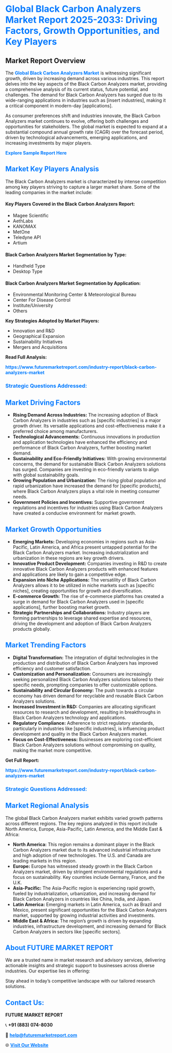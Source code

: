 <h1 style="color: #007BFF;">Global Black Carbon Analyzers Market Report 2025-2033: Driving Factors, Growth Opportunities, and Key Players</h1>

<section id="overview">
<h2>Market Report Overview</h2>
<p>The <a href="https://www.futuremarketreport.com/industry-report/black-carbon-analyzers-market" style="color: #007BFF; text-decoration: none;"><strong>Global Black Carbon Analyzers Market</strong></a> is witnessing significant growth, driven by increasing demand across various industries. This report delves into the key aspects of the Black Carbon Analyzers market, providing a comprehensive analysis of its current status, future potential, and challenges. The demand for Black Carbon Analyzers has surged due to its wide-ranging applications in industries such as [insert industries], making it a critical component in modern-day [applications].</p>
<p>As consumer preferences shift and industries innovate, the Black Carbon Analyzers market continues to evolve, offering both challenges and opportunities for stakeholders. The global market is expected to expand at a substantial compound annual growth rate (CAGR) over the forecast period, driven by technological advancements, emerging applications, and increasing investments by major players.</p>
</section>

<section id="overview">
<p><a href="https://www.futuremarketreport.com/request-sample/reportId=43067" style="color: #007BFF; text-decoration: none;"><strong>Explore Sample Report Here</strong></a></p>
</section>

<section id="key-players">
<h2 style="color: #007BFF;">Market Key Players Analysis</h2>
<p>The Black Carbon Analyzers market is characterized by intense competition among key players striving to capture a larger market share. Some of the leading companies in the market include:</p>
<h4>Key Players Covered in the Black Carbon Analyzers Report:</h4>
<ul><li>Magee Scientific</li><li>AethLabs</li><li>KANOMAX</li><li>MetOne</li><li>Teledyne API</li><li>Artium</li></ul>
<h4>Black Carbon Analyzers Market Segmentation by Type:</h4>
<ul><li>Handheld Type</li><li>Desktop Type</li></ul>

<h4>Black Carbon Analyzers Market Segmentation by Application:</h4>
<ul><li>Environmental Monitoring Center &amp; Meteorological Bureau</li><li>Center For Disease Control</li><li>Institute/University</li><li>Others</li></ul>
<p><strong>Key Strategies Adopted by Market Players:</strong></p>
<ul>
<li>Innovation and R&D</li>
<li>Geographical Expansion</li>
<li>Sustainability Initiatives</li>
<li>Mergers and Acquisitions</li>
</ul>
</section>

<section>
<p><strong>Read Full Analysis: </strong></p><a href="https://www.futuremarketreport.com/industry-report/black-carbon-analyzers-market" style="color: #007BFF; text-decoration: none;"><strong>https://www.futuremarketreport.com/industry-report/black-carbon-analyzers-market</strong></a>
<h3 style="color: #007BFF;">Strategic Questions Addressed:</h3>
</section>

<section id="driving-factors">
<h2 style="color: #007BFF;">Market Driving Factors</h2>
<ul>
<li><strong>Rising Demand Across Industries:</strong> The increasing adoption of Black Carbon Analyzers in industries such as [specific industries] is a major growth driver. Its versatile applications and cost-effectiveness make it a preferred choice among manufacturers.</li>
<li><strong>Technological Advancements:</strong> Continuous innovations in production and application technologies have enhanced the efficiency and performance of Black Carbon Analyzers, further boosting market demand.</li>
<li><strong>Sustainability and Eco-Friendly Initiatives:</strong> With growing environmental concerns, the demand for sustainable Black Carbon Analyzers solutions has surged. Companies are investing in eco-friendly variants to align with global sustainability goals.</li>
<li><strong>Growing Population and Urbanization:</strong> The rising global population and rapid urbanization have increased the demand for [specific products], where Black Carbon Analyzers plays a vital role in meeting consumer needs.</li>
<li><strong>Government Policies and Incentives:</strong> Supportive government regulations and incentives for industries using Black Carbon Analyzers have created a conducive environment for market growth.</li>
</ul>
</section>

<section id="growth-opportunities">
<h2 style="color: #007BFF;">Market Growth Opportunities</h2>
<ul>
<li><strong>Emerging Markets:</strong> Developing economies in regions such as Asia-Pacific, Latin America, and Africa present untapped potential for the Black Carbon Analyzers market. Increasing industrialization and urbanization in these regions are key growth drivers.</li>
<li><strong>Innovative Product Development:</strong> Companies investing in R&D to create innovative Black Carbon Analyzers products with enhanced features and applications are likely to gain a competitive edge.</li>
<li><strong>Expansion into Niche Applications:</strong> The versatility of Black Carbon Analyzers allows it to be utilized in niche markets such as [specific niches], creating opportunities for growth and diversification.</li>
<li><strong>E-commerce Growth:</strong> The rise of e-commerce platforms has created a surge in demand for Black Carbon Analyzers used in [specific applications], further boosting market growth.</li>
<li><strong>Strategic Partnerships and Collaborations:</strong> Industry players are forming partnerships to leverage shared expertise and resources, driving the development and adoption of Black Carbon Analyzers products globally.</li>
</ul>
</section>

<section id="trending-factors">
<h2 style="color: #007BFF;">Market Trending Factors</h2>
<ul>
<li><strong>Digital Transformation:</strong> The integration of digital technologies in the production and distribution of Black Carbon Analyzers has improved efficiency and customer satisfaction.</li>
<li><strong>Customization and Personalization:</strong> Consumers are increasingly seeking personalized Black Carbon Analyzers solutions tailored to their specific needs, prompting companies to offer customizable options.</li>
<li><strong>Sustainability and Circular Economy:</strong> The push towards a circular economy has driven demand for recyclable and reusable Black Carbon Analyzers solutions.</li>
<li><strong>Increased Investment in R&D:</strong> Companies are allocating significant resources to research and development, resulting in breakthroughs in Black Carbon Analyzers technology and applications.</li>
<li><strong>Regulatory Compliance:</strong> Adherence to strict regulatory standards, particularly in industries like [specific industries], is influencing product development and quality in the Black Carbon Analyzers market.</li>
<li><strong>Focus on Cost-Effectiveness:</strong> Businesses are exploring cost-efficient Black Carbon Analyzers solutions without compromising on quality, making the market more competitive.</li>
</ul>
</section>

<section>
<p><strong>Get Full Report: </strong></p><a href="https://www.futuremarketreport.com/industry-report/black-carbon-analyzers-market" style="color: #007BFF; text-decoration: none;"><strong>https://www.futuremarketreport.com/industry-report/black-carbon-analyzers-market</strong></a>
<h3 style="color: #007BFF;">Strategic Questions Addressed:</h3>
</section>


<section id="regional-analysis">
<h2 style="color: #007BFF;">Market Regional Analysis</h2>
<p>The global Black Carbon Analyzers market exhibits varied growth patterns across different regions. The key regions analyzed in this report include North America, Europe, Asia-Pacific, Latin America, and the Middle East & Africa:</p>
<ul>
<li><strong>North America:</strong> This region remains a dominant player in the Black Carbon Analyzers market due to its advanced industrial infrastructure and high adoption of new technologies. The U.S. and Canada are leading markets in this region.</li>
<li><strong>Europe:</strong> Europe has witnessed steady growth in the Black Carbon Analyzers market, driven by stringent environmental regulations and a focus on sustainability. Key countries include Germany, France, and the U.K.</li>
<li><strong>Asia-Pacific:</strong> The Asia-Pacific region is experiencing rapid growth, fueled by industrialization, urbanization, and increasing demand for Black Carbon Analyzers in countries like China, India, and Japan.</li>
<li><strong>Latin America:</strong> Emerging markets in Latin America, such as Brazil and Mexico, present significant opportunities for the Black Carbon Analyzers market, supported by growing industrial activities and investments.</li>
<li><strong>Middle East & Africa:</strong> The region’s growth is driven by expanding industries, infrastructure development, and increasing demand for Black Carbon Analyzers in sectors like [specific sectors].</li>
</ul>
</section>

<footer>
<h2 style="color: #007BFF;">About FUTURE MARKET REPORT</h2>
<p>We are a trusted name in market research and advisory services, delivering actionable insights and strategic support to businesses across diverse industries. Our expertise lies in offering:</p>

<p>Stay ahead in today’s competitive landscape with our tailored research solutions.</p>

<h2 style="color: #007BFF;">Contact Us:</h2>
<p><strong>FUTURE MARKET REPORT</strong></p>
<p>📞 <strong>+91 (883) 074-8030</strong></p>
<p>📧 <strong><a href="mailto:help@futuremarketreport.com" style="color: #007BFF;">help@futuremarketreport.com</a></strong></p>
<p>🌐 <strong><a href="https://www.futuremarketreport.com/" style="color: #007BFF;">Visit Our Website</a></strong></p>
</footer>